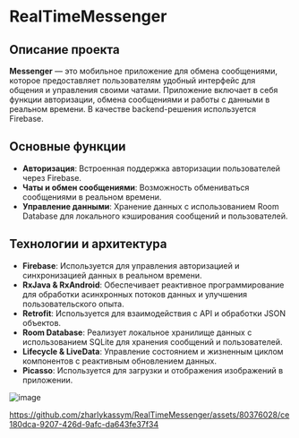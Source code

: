# RealTimeMessenger

## Описание проекта

**Messenger** — это мобильное приложение для обмена сообщениями, которое предоставляет пользователям удобный интерфейс для общения и управления своими чатами. Приложение включает в себя функции авторизации, обмена сообщениями и работы с данными в реальном времени. В качестве backend-решения используется Firebase.

## Основные функции

- **Авторизация**: Встроенная поддержка авторизации пользователей через Firebase.
- **Чаты и обмен сообщениями**: Возможность обмениваться сообщениями в реальном времени.
- **Управление данными**: Хранение данных с использованием Room Database для локального кэширования сообщений и пользователей.

## Технологии и архитектура

- **Firebase**: Используется для управления авторизацией и синхронизацией данных в реальном времени.
- **RxJava & RxAndroid**: Обеспечивает реактивное программирование для обработки асинхронных потоков данных и улучшения пользовательского опыта.
- **Retrofit**: Используется для взаимодействия с API и обработки JSON объектов.
- **Room Database**: Реализует локальное хранилище данных с использованием SQLite для хранения сообщений и пользователей.
- **Lifecycle & LiveData**: Управление состоянием и жизненным циклом компонентов с реактивным обновлением данных.
- **Picasso**: Используется для загрузки и отображения изображений в приложении.

![image](https://github.com/zharlykassym/RealTimeMessenger/assets/80376028/42acfcfa-c1dd-4ac4-8c84-5eef9e676586)


https://github.com/zharlykassym/RealTimeMessenger/assets/80376028/ce180dca-9207-426d-9afc-da643fe37f34

